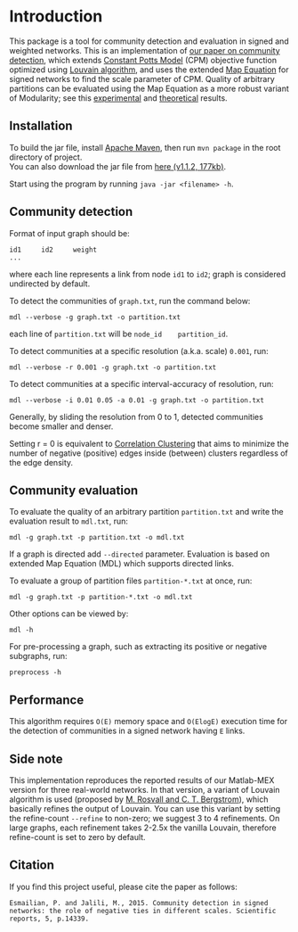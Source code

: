 # Introduction 

This package is a tool for community detection and evaluation in signed and weighted networks.
This is an implementation of [our paper on community detection](https://www.nature.com/articles/srep14339), which extends [Constant Potts Model](https://journals.aps.org/pre/abstract/10.1103/PhysRevE.84.016114) (CPM) objective function optimized using [Louvain algorithm](https://arxiv.org/abs/0803.0476), and 
 uses the extended [Map Equation](http://www.pnas.org/content/105/4/1118) for signed networks to find the scale parameter of CPM. 
 Quality of arbitrary partitions can be evaluated using the Map Equation as a more robust variant of Modularity; see this [experimental](https://arxiv.org/abs/0908.1062) 
 and [theoretical](https://arxiv.org/abs/1402.4385) results. 

## Installation

To build the jar file, install [Apache Maven](https://maven.apache.org/download.cgi),
then run `mvn package` in the root directory of project.  
You can also download the jar file from [here (v1.1.2, 177kb)](https://drive.google.com/file/d/1BTYH9GAB66HZgFV6Yjxsz6PizomNDUtB/view).

Start using the program by running `java -jar <filename> -h`.



## Community detection

Format of input graph should be:
```
id1     id2     weight
...
```
where each line represents a link from node `id1` to `id2`; 
graph is considered undirected by default.

To detect the communities of `graph.txt`, run the command below:
```
mdl --verbose -g graph.txt -o partition.txt
```
each line of `partition.txt` will be `node_id    partition_id`.

To detect communities at a specific resolution (a.k.a. scale) `0.001`, run:
```
mdl --verbose -r 0.001 -g graph.txt -o partition.txt
```

To detect communities at a specific interval-accuracy of resolution, run:
```
mdl --verbose -i 0.01 0.05 -a 0.01 -g graph.txt -o partition.txt
```

Generally, by sliding the resolution from 0 to 1, detected communities become smaller and denser.

Setting r = 0 is equivalent to [Correlation Clustering](https://link.springer.com/article/10.1023/B:MACH.0000033116.57574.95)
that aims to minimize the number of negative (positive) edges inside (between) clusters regardless of the edge density.

## Community evaluation

To evaluate the quality of an arbitrary partition `partition.txt` 
and write the evaluation result to `mdl.txt`, run:

```
mdl -g graph.txt -p partition.txt -o mdl.txt
```
If a graph is directed add `--directed` parameter. Evaluation is based on extended Map Equation (MDL) which supports directed links.

To evaluate a group of partition files `partition-*.txt` at once, run:

```
mdl -g graph.txt -p partition-*.txt -o mdl.txt
```

Other options can be viewed by:
```
mdl -h
```

For pre-processing a graph, such as extracting its positive or negative subgraphs, run:

```
preprocess -h
```

## Performance

This algorithm requires `O(E)` memory space and `O(ElogE)` execution time for the detection
of communities in a signed network having `E` links.

## Side note

This implementation reproduces the reported results of our Matlab-MEX version for three real-world networks.
In that version, a variant of Louvain algorithm is used (proposed by [M. Rosvall and C. T. Bergstrom](http://citeseerx.ist.psu.edu/viewdoc/summary?doi=10.1.1.182.8134)), 
which basically refines the output of Louvain. 
You can use this variant by setting the refine-count `--refine` to non-zero; we suggest 3 to 4 refinements. On large graphs, each refinement takes 2-2.5x the vanilla Louvain, therefore refine-count is set to zero by default.

## Citation

If you find this project useful, please cite the paper as follows:

```
Esmailian, P. and Jalili, M., 2015. Community detection in signed networks: the role of negative ties in different scales. Scientific reports, 5, p.14339.
```